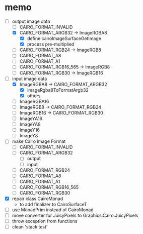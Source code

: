 memo
====

* [ ] output image data
	+ [ ] CAIRO\_FORMAT\_INVALID
	+ [x] CAIRO\_FORMAT\_ARGB32 -> ImageRGBA8
		- [x] define cairoImageSurfaceGetImage
		- [x] process pre-multiplied
	+ [ ] CAIRO\_FORMAT\_RGB24 -> ImageRGB8
	+ [ ] CAIRO\_FORMAT\_A8
	+ [ ] CAIRO\_FORMAT\_A1
	+ [ ] CAIRO\_FORMAT\_RGB16\_565 -> ImageRGB8
	+ [ ] CAIRO\_FORMAT\_RGB30 -> ImageRGB16
* [ ] input image data
	+ [x] ImageRGBA8 -> CAIRO\_FORMAT\_ARGB32
		- [x] imageRgba8ToFormatArgb32
		- [x] others
	+ [ ] ImageRGBA16
	+ [ ] ImageRGB8 -> CAIRO\_FORMAT\_RGB24
	+ [ ] ImageRGB16 -> CAIRO\_FORMAT\_RGB30
	+ [ ] ImageYA16
	+ [ ] ImageYA8
	+ [ ] ImageY16
	+ [ ] ImageY8
* [ ] make Cairo Image Format
	+ [ ] CAIRO\_FORMAT\_INVALID
	+ [ ] CAIRO\_FORMAT\_ARGB32
		- [ ] output
		- [ ] input
	+ [ ] CAIRO\_FORMAT\_RGB24
	+ [ ] CAIRO\_FORMAT\_A8
	+ [ ] CAIRO\_FORMAT\_A1
	+ [ ] CAIRO\_FORMAT\_RGB16\_565
	+ [ ] CAIRO\_FORMAT\_RGB30
* [x] repair class CairoMonad
	+ to add finalizer to CairoSurfaceT
* [ ] use MonadPrim instead of CairoMonad
* [ ] move converter for JuicyPixels to Graphics.Cairo.JuicyPixels
* [ ] throw exception from functions
* [ ] clean 'stack test'
